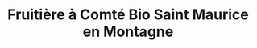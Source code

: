 ---
title: "Fruitière à Comté Bio Saint Maurice en Montagne"
url: /saint-maurice-crillat/fruitiere-a-comte-bio-saint-maurice-en-montagne/
shop: fromage
---
